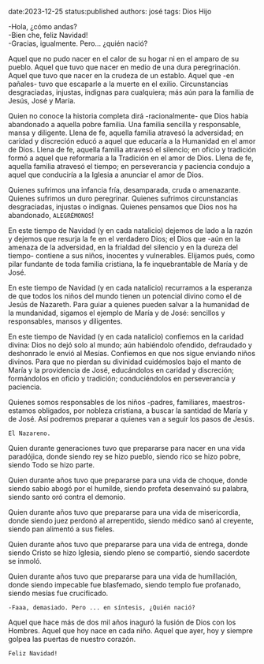 date:2023-12-25
status:published
authors: josé
tags: Dios Hijo

-Hola, ¿cómo andas?<br/>
-Bien che, feliz Navidad!<br/>
-Gracias, igualmente. Pero... ¿quién nació? 

Aquel que no pudo nacer en el calor de su hogar ni en el amparo de su pueblo. 
Aquel que tuvo que nacer en medio de una dura peregrinación. 
Aquel que tuvo que nacer en la crudeza de un establo. 
Aquel que -en pañales- tuvo que escaparle a la muerte en el exilio. Circunstancias desgraciadas, injustas, indignas para cualquiera; más aún para la familia de Jesús, José y María.

Quien no conoce la historia completa dirá -racionalmente- que Dios había abandonado a aquella pobre familia. Una familia sencilla y responsable, mansa y diligente. 
Llena de fe, aquella familia atravesó la adversidad; en caridad y discreción educó a aquel que educaría a la Humanidad en el amor de Dios. 
Llena de fe, aquella familia atravesó el silencio; en oficio y tradición formó a aquel que reformaría a la Tradición en el amor de Dios.
Llena de fe, aquella familia atravesó el tiempo; en perseverancia y paciencia condujo a aquel que conduciría a la Iglesia a anunciar el amor de Dios.

Quienes sufrimos una infancia fría, desamparada, cruda o amenazante.
Quienes sufrimos un duro peregrinar. 
Quienes sufrimos circunstancias desgraciadas, injustas o indignas. 
Quienes pensamos que Dios nos ha abandonado, `ALEGRÉMONOS`!

En este tiempo de Navidad (y en cada natalicio) dejemos de lado a la razón y dejemos que resurja la fe en el verdadero Dios; el Dios que -aún en la amenaza de la adversidad, en la frialdad del silencio y en la dureza del tiempo- contiene a sus niños, inocentes y vulnerables. Elijamos pués, como pilar fundante de toda familia cristiana, la fe inquebrantable de María y de José.

En este tiempo de Navidad (y en cada natalicio) recurramos a la esperanza de que todos los niños del mundo tienen un potencial divino como el de Jesús de Nazareth. Para guiar a quienes pueden salvar a la humanidad de la mundanidad, sigamos el ejemplo de María y de José: sencillos y responsables, mansos y diligentes.

En este tiempo de Navidad (y en cada natalicio) confiemos en la caridad divina: Dios no dejó solo al mundo; aún habiéndolo ofendido, defraudado y deshonrado le envió al Mesías. Confiemos en que nos sigue enviando niños divinos. Para que no pierdan su divinidad cuidémoslos bajo el manto de María y la providencia de José, educándolos en caridad y discreción; formándolos en oficio y tradición; conduciéndolos en perseverancia y paciencia.

Quienes somos responsables de los niños -padres, familiares, maestros- estamos obligados, por nobleza cristiana, a buscar la santidad de María y de José. Así podremos preparar a quienes van a seguir los pasos de Jesús.

	El Nazareno.

Quien durante generaciones tuvo que prepararse para nacer en una vida paradójica, donde siendo rey se hizo pueblo, siendo rico se hizo pobre, siendo Todo se hizo parte.

Quien durante años tuvo que prepararse para una vida de choque, <!-- combate -->
donde siendo sabio abogó por el humilde, siendo profeta desenvainó su palabra, siendo santo oró contra el demonio.

Quien durante años tuvo que prepararse para una vida de misericordia, donde siendo juez perdonó al arrepentido, siendo médico sanó al creyente, siendo pan alimentó a sus fieles.

Quien durante años tuvo que prepararse para una vida de entrega, donde siendo Cristo se hizo Iglesia, siendo pleno se compartió, siendo sacerdote se inmoló.

Quien durante años tuvo que prepararse para una vida de humillación, donde siendo impecable fue blasfemado, siendo templo fue profanado, siendo mesías fue crucificado.

	-Faaa, demasiado. Pero ... en síntesis, ¿Quién nació? 

Aquel que hace más de dos mil años inaguró la fusión de Dios con los Hombres. Aquel que hoy nace en cada niño. Aquel que ayer, hoy y siempre golpea las puertas de nuestro corazón. 

	Feliz Navidad!



<!-- 
los años; en humildad y paciencia condujo a aquel que recibiría en plena plenitud al Espíritu de Dios.  -->